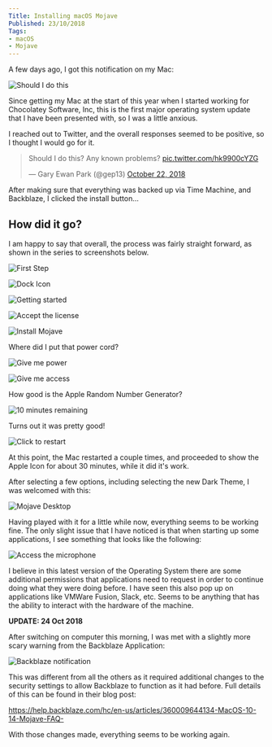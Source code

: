 ```yaml
---
Title: Installing macOS Mojave
Published: 23/10/2018
Tags:
- macOS
- Mojave
---
```


A few days ago, I got this notification on my Mac:

![Should I do this](https://gep13wpstorage.blob.core.windows.net/gep13/2018/10/23/should-i-do-this.jpg_large)

Since getting my Mac at the start of this year when I started working for Chocolatey Software, Inc, this is the first major operating system update that I have been presented with, so I was a little anxious.

I reached out to Twitter, and the overall responses seemed to be positive, so I thought I would go for it.

<blockquote class="twitter-tweet" data-lang="en"><p lang="en" dir="ltr">Should I do this?  Any known problems? <a href="https://t.co/hk9900cYZG">pic.twitter.com/hk9900cYZG</a></p>&mdash; Gary Ewan Park (@gep13) <a href="https://twitter.com/gep13/status/1054355206048284672?ref_src=twsrc%5Etfw">October 22, 2018</a></blockquote>
<script async src="https://platform.twitter.com/widgets.js" charset="utf-8"></script>

After making sure that everything was backed up via Time Machine, and Backblaze, I clicked the install button...

## How did it go?

I am happy to say that overall, the process was fairly straight forward, as shown in the series to screenshots below.

![First Step](https://gep13wpstorage.blob.core.windows.net/gep13/2018/10/23/first-step.png)

![Dock Icon](https://gep13wpstorage.blob.core.windows.net/gep13/2018/10/23/dock-icon.png)

![Getting started](https://gep13wpstorage.blob.core.windows.net/gep13/2018/10/23/getting-started.png)

![Accept the license](https://gep13wpstorage.blob.core.windows.net/gep13/2018/10/23/accept-the-license.png)

![Install Mojave](https://gep13wpstorage.blob.core.windows.net/gep13/2018/10/23/install-mojave.png)

Where did I put that power cord?

![Give me power](https://gep13wpstorage.blob.core.windows.net/gep13/2018/10/23/give-me-power.png)

![Give me access](https://gep13wpstorage.blob.core.windows.net/gep13/2018/10/23/give-me-access.png)

How good is the Apple Random Number Generator?

![10 minutes remaining](https://gep13wpstorage.blob.core.windows.net/gep13/2018/10/23/10-minutes-remaining.png)

Turns out it was pretty good!

![Click to restart](https://gep13wpstorage.blob.core.windows.net/gep13/2018/10/23/click-to-restart.png)

At this point, the Mac restarted a couple times, and proceeded to show the Apple Icon for about 30 minutes, while it did it's work.

After selecting a few options, including selecting the new Dark Theme, I was welcomed with this:

![Mojave Desktop](https://gep13wpstorage.blob.core.windows.net/gep13/2018/10/23/mojave-desktop.png)

Having played with it for a little while now, everything seems to be working fine.  The only slight issue that I have noticed is that when starting up some applications, I see something that looks like the following:

![Access the microphone](https://gep13wpstorage.blob.core.windows.net/gep13/2018/10/23/access-the-microphone.png)

I believe in this latest version of the Operating System there are some additional permissions that applications need to request in order to continue doing what they were doing before.  I have seen this also pop up on applications like VMWare Fusion, Slack, etc.  Seems to be anything that has the ability to interact with the hardware of the machine.


**UPDATE: 24 Oct 2018**

After switching on computer this morning, I was met with a slightly more scary warning from the Backblaze Application:

![Backblaze notification](https://gep13wpstorage.blob.core.windows.net/gep13/2018/10/23/backblaze-notification.png)

This was different from all the others as it required additional changes to the security settings to allow Backblaze to function as it had before.  Full details of this can be found in their blog post:

https://help.backblaze.com/hc/en-us/articles/360009644134-MacOS-10-14-Mojave-FAQ-

With those changes made, everything seems to be working again.
